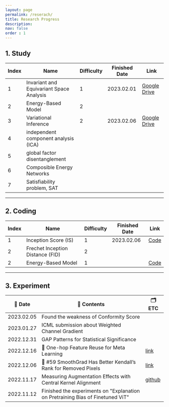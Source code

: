 ```yaml
---
layout: page
permalink: /reserach/
title: Research Progress
description: 
nav: false
order : 1
---
```




## 1. Study  

|Index| Name | Difficulty | Finished Date| Link |
|---|---|---|---|---| 
|1| Invariant and Equivariant Space Analysis | 1 | 2023.02.01| [Google Drive](https://drive.google.com/file/d/14qO-wqfnwvG-3PcPzeqOjANPOFopaQ1o/view?usp=share_link) |  
|2| Energy-Based Model | 2 |  |  |
|3| Variational Inference | 2 | 2023.02.06 | [Google Drive](https://drive.google.com/file/d/1wt7mrPGWW8bj8LhFvAXGnbj-J46C_dil/view?usp=share_link)|
|4| independent component analysis (ICA) | 
|5| global factor disentanglement | |
|6| Composible Energy Networks |
|7| Satisfiability problem, SAT | 

<hr>

## 2. Coding 

|Index| Name| Difficulty |  Finished Date| Link |
|---|---|---|---|---| 
|1|  Inception Score (IS) | 1 | 2023.02.06 | [Code](https://github.com/fxnnxc/rudiment/blob/main/study/gan/metric/inception_score.py)|
|2| Frechet Inception Distance (FID) | 2 | ||
|2| Energy-Based Model | 1 |  | [Code]()  |

<hr>


## 3. Experiment




|📆 Date| 🍁 Contents| 🗂 ETC | 
|---|---|---|
|2023.02.05| Found the weakness of Conformity Score|
|2023.01.27|ICML submission about Weighted Channel Gradient|
|2022.12.31|GAP Patterns for Statistical Significance|
|2022.12.16|📜 One-hop Feature Reuse for Meta Learning| [link](https://fxnnxc.github.io/blog/2022/one_hop) |
|2022.12.06|🧪 #59 SmoothGrad Has Better Kendall’s Rank for Removed Pixels| [link](https://fxnnxc.github.io/blog/2022/exp_59/)|
|2022.11.17| Measuring Augmentation Effects with Central Kernel Alignment|[github](https://github.com/fxnnxc/hex/tree/main/experiments/1_measuring_augmentation_effects_with_central_kernel_alignment)|
|2022.11.12|Finished the experiments on "Explanation on Pretraining Bias of Finetuned ViT" |  |


